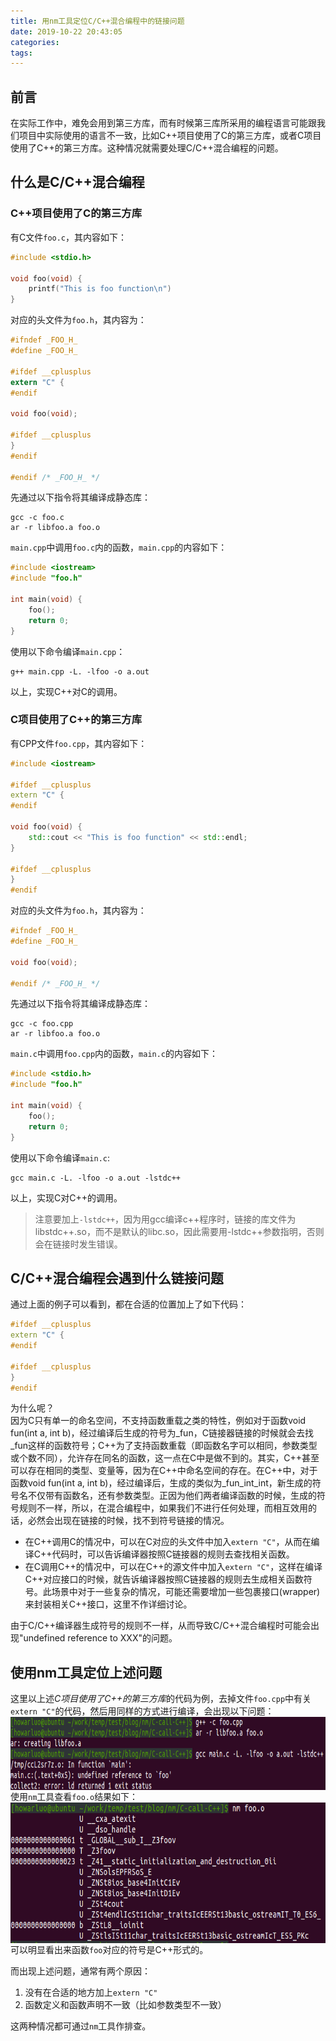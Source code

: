 ```yaml
---
title: 用nm工具定位C/C++混合编程中的链接问题
date: 2019-10-22 20:43:05
categories:
tags:
---
```


## 前言
在实际工作中，难免会用到第三方库，而有时候第三库所采用的编程语言可能跟我们项目中实际使用的语言不一致，比如C++项目使用了C的第三方库，或者C项目使用了C++的第三方库。这种情况就需要处理C/C++混合编程的问题。

## 什么是C/C++混合编程
### C++项目使用了C的第三方库
有C文件`foo.c`，其内容如下：
```C
#include <stdio.h>

void foo(void) {
    printf("This is foo function\n")
}
```
对应的头文件为`foo.h`，其内容为：
```C
#ifndef _FOO_H_
#define _FOO_H_

#ifdef __cplusplus
extern "C" {
#endif

void foo(void);

#ifdef __cplusplus
}
#endif

#endif /* _FOO_H_ */
```
先通过以下指令将其编译成静态库：
```shell
gcc -c foo.c
ar -r libfoo.a foo.o
```
`main.cpp`中调用`foo.c`内的函数，`main.cpp`的内容如下：
```C++
#include <iostream>
#include "foo.h"

int main(void) {
    foo();
    return 0;
}
```
使用以下命令编译`main.cpp`：
```shell
g++ main.cpp -L. -lfoo -o a.out
```
以上，实现C++对C的调用。

### C项目使用了C++的第三方库
有CPP文件`foo.cpp`，其内容如下：
```C++
#include <iostream>

#ifdef __cplusplus
extern "C" {
#endif

void foo(void) {
    std::cout << "This is foo function" << std::endl;
}

#ifdef __cplusplus
}
#endif
```
对应的头文件为`foo.h`，其内容为：
```C++
#ifndef _FOO_H_
#define _FOO_H_

void foo(void);

#endif /* _FOO_H_ */
```
先通过以下指令将其编译成静态库：
```shell
gcc -c foo.cpp
ar -r libfoo.a foo.o
```
`main.c`中调用`foo.cpp`内的函数，`main.c`的内容如下：
```C++
#include <stdio.h>
#include "foo.h"

int main(void) {
    foo();
    return 0;
}
```
使用以下命令编译`main.c`:
```shell
gcc main.c -L. -lfoo -o a.out -lstdc++
```
以上，实现C对C++的调用。
> 注意要加上`-lstdc++`，因为用gcc编译c++程序时，链接的库文件为libstdc++.so，而不是默认的libc.so，因此需要用-lstdc++参数指明，否则会在链接时发生错误。

## C/C++混合编程会遇到什么链接问题
通过上面的例子可以看到，都在合适的位置加上了如下代码：
```C++
#ifdef __cplusplus
extern "C" {
#endif

#ifdef __cplusplus
}
#endif
```
为什么呢？</br>
因为C只有单一的命名空间，不支持函数重载之类的特性，例如对于函数void fun(int a, int b)，经过编译后生成的符号为_fun，C链接器链接的时候就会去找_fun这样的函数符号；C++为了支持函数重载（即函数名字可以相同，参数类型或个数不同），允许存在同名的函数，这一点在C中是做不到的。其实，C++甚至可以存在相同的类型、变量等，因为在C++中命名空间的存在。在C++中，对于函数void fun(int a, int b)，经过编译后，生成的类似为_fun_int_int，新生成的符号名不仅带有函数名，还有参数类型。正因为他们两者编译函数的时候，生成的符号规则不一样，所以，在混合编程中，如果我们不进行任何处理，而相互效用的话，必然会出现在链接的时候，找不到符号链接的情况。

* 在C++调用C的情况中，可以在C对应的头文件中加入`extern "C"`，从而在编译C++代码时，可以告诉编译器按照C链接器的规则去查找相关函数。
* 在C调用C++的情况中，可以在C++的源文件中加入`extern "C"`，这样在编译C++对应接口的时候，就告诉编译器按照C链接器的规则去生成相关函数符号。此场景中对于一些复杂的情况，可能还需要增加一些包裹接口(wrapper)来封装相关C++接口，这里不作详细讨论。

由于C/C++编译器生成符号的规则不一样，从而导致C/C++混合编程时可能会出现"undefined reference to XXX"的问题。

## 使用nm工具定位上述问题
这里以上述*C项目使用了C++的第三方库*的代码为例，去掉文件`foo.cpp`中有关`extern "C"`的代码，然后用同样的方式进行编译，会出现以下问题：
<img src="/images/nm/nm-fault.png" width="842" height="117" align=center>
使用`nm`工具查看`foo.o`结果如下：
<img src="/images/nm/nm-result.png" width="704" height="225" align=center>
可以明显看出来函数`foo`对应的符号是C++形式的。

而出现上述问题，通常有两个原因：
1. 没有在合适的地方加上`extern "C"`
2. 函数定义和函数声明不一致（比如参数类型不一致）

这两种情况都可通过`nm`工具作排查。
